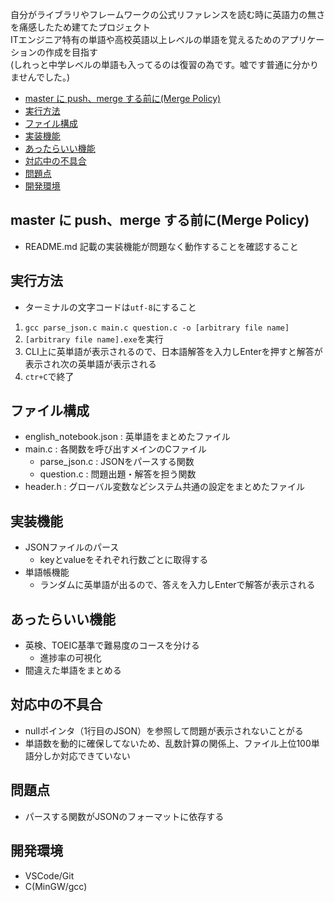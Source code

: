 自分がライブラリやフレームワークの公式リファレンスを読む時に英語力の無さを痛感したため建てたプロジェクト  
ITエンジニア特有の単語や高校英語以上レベルの単語を覚えるためのアプリケーションの作成を目指す  
(しれっと中学レベルの単語も入ってるのは復習の為です。嘘です普通に分かりませんでした。)

- [master に push、merge する前に(Merge Policy)](#master-%e3%81%ab-pushmerge-%e3%81%99%e3%82%8b%e5%89%8d%e3%81%abmerge-policy)
- [実行方法](#%e5%ae%9f%e8%a1%8c%e6%96%b9%e6%b3%95)
- [ファイル構成](#%e3%83%95%e3%82%a1%e3%82%a4%e3%83%ab%e6%a7%8b%e6%88%90)
- [実装機能](#%e5%ae%9f%e8%a3%85%e6%a9%9f%e8%83%bd)
- [あったらいい機能](#%e3%81%82%e3%81%a3%e3%81%9f%e3%82%89%e3%81%84%e3%81%84%e6%a9%9f%e8%83%bd)
- [対応中の不具合](#%e5%af%be%e5%bf%9c%e4%b8%ad%e3%81%ae%e4%b8%8d%e5%85%b7%e5%90%88)
- [問題点](#%e5%95%8f%e9%a1%8c%e7%82%b9)
- [開発環境](#%e9%96%8b%e7%99%ba%e7%92%b0%e5%a2%83)

## master に push、merge する前に(Merge Policy)

- README.md 記載の実装機能が問題なく動作することを確認すること

## 実行方法

- ターミナルの文字コードは`utf-8`にすること

1. `gcc parse_json.c main.c question.c -o [arbitrary file name]`
2. `[arbitrary file name].exe`を実行
3. CLI上に英単語が表示されるので、日本語解答を入力しEnterを押すと解答が表示され次の英単語が表示される
4. `ctr+C`で終了

## ファイル構成

- english_notebook.json : 英単語をまとめたファイル
- main.c : 各関数を呼び出すメインのCファイル
  - parse_json.c : JSONをパースする関数
  - question.c : 問題出題・解答を担う関数
- header.h : グローバル変数などシステム共通の設定をまとめたファイル

## 実装機能

- JSONファイルのパース
  - keyとvalueをそれぞれ行数ごとに取得する
- 単語帳機能
  - ランダムに英単語が出るので、答えを入力しEnterで解答が表示される

## あったらいい機能

- 英検、TOEIC基準で難易度のコースを分ける
  - 進捗率の可視化
- 間違えた単語をまとめる

## 対応中の不具合

- nullポインタ（1行目のJSON）を参照して問題が表示されないことがる
- 単語数を動的に確保してないため、乱数計算の関係上、ファイル上位100単語分しか対応できていない

## 問題点

- パースする関数がJSONのフォーマットに依存する

## 開発環境

- VSCode/Git
- C(MinGW/gcc)
